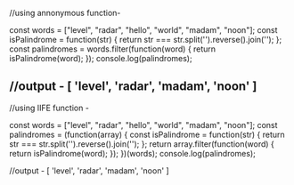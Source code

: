 //using annonymous function-

const words = ["level", "radar", "hello", "world", "madam", "noon"];
const isPalindrome = function(str) {
    return str === str.split('').reverse().join('');
};
const palindromes = words.filter(function(word) {
    return isPalindrome(word);
});
console.log(palindromes);

//output - [ 'level', 'radar', 'madam', 'noon' ]
--------------------------------------------------------------------
//using IIFE function - 

const words = ["level", "radar", "hello", "world", "madam", "noon"];
const palindromes = (function(array) {
    const isPalindrome = function(str) {
        return str === str.split('').reverse().join('');
    };
    return array.filter(function(word) {
        return isPalindrome(word);
    });
})(words);
console.log(palindromes);

//output - [ 'level', 'radar', 'madam', 'noon' ]
